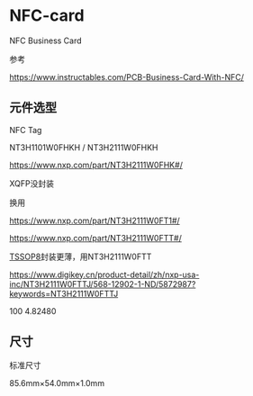 # NFC-card
NFC Business Card

参考

https://www.instructables.com/PCB-Business-Card-With-NFC/

## 元件选型

NFC Tag

NT3H1101W0FHKH / NT3H2111W0FHKH

https://www.nxp.com/part/NT3H2111W0FHK#/

XQFP没封装

换用

https://www.nxp.com/part/NT3H2111W0FT1#/

https://www.nxp.com/part/NT3H2111W0FTT#/



[TSSOP8](https://www.nxp.com/packages/SOT505-1)封装更薄，用NT3H2111W0FTT

https://www.digikey.cn/product-detail/zh/nxp-usa-inc/NT3H2111W0FTTJ/568-12902-1-ND/5872987?keywords=NT3H2111W0FTTJ

100	4.82480



## 尺寸

标准尺寸

85.6mm×54.0mm×1.0mm


